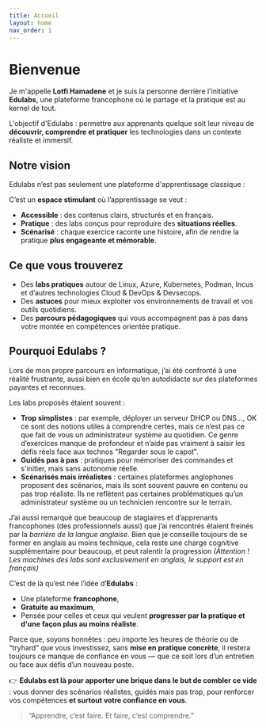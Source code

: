 ```yaml
---
title: Accueil
layout: home
nav_order: 1
---
```


# Bienvenue

Je m'appelle **Lotfi Hamadene** et je suis la personne derrière l'initiative **Edulabs**, une plateforme francophone où le partage et la pratique est au kernel de tout.  

L'objectif d'Edulabs : permettre aux apprenants quelque soit leur niveau de **découvrir, comprendre et pratiquer** les technologies dans un contexte réaliste et immersif.  

## Notre vision 
Edulabs n’est pas seulement une plateforme d'apprentissage classique :

C’est un **espace stimulant** où l’apprentissage se veut :  
- **Accessible** : des contenus clairs, structurés et en français.  
- **Pratique** : des labs conçus pour reproduire des **situations réelles**.  
- **Scénarisé** : chaque exercice raconte une histoire, afin de rendre la pratique **plus engageante et mémorable**.  

## Ce que vous trouverez
- Des **labs pratiques** autour de Linux, Azure, Kubernetes, Podman, Incus et d’autres technologies Cloud & DevOps & Devsecops.  
- Des **astuces** pour mieux exploiter vos environnements de travail et vos outils quotidiens.  
- Des **parcours pédagogiques** qui vous accompagnent pas à pas dans votre montée en compétences orientée pratique.  

## Pourquoi Edulabs ?

Lors de mon propre parcours en informatique, j’ai été confronté à une réalité frustrante, aussi bien en école qu’en autodidacte sur des plateformes payantes et reconnues.  

Les labs proposés étaient souvent :  
- **Trop simplistes** : par exemple, déployer un serveur DHCP ou DNS..., OK ce sont des notions utiles à comprendre certes, mais ce n’est pas ce que fait de vous un administrateur système au quotidien. 
Ce genre d’exercices manque de profondeur et n’aide pas vraiment à saisir les défis réels face aux technos "Regarder sous le capot".  
- **Guidés pas à pas** : pratiques pour mémoriser des commandes et s'initier, mais sans autonomie réelle.  
- **Scénarisés mais irréalistes** : certaines plateformes anglophones proposent des scénarios, mais ils sont souvent pauvre en contenu ou pas trop réaliste. Ils ne reflètent pas certaines problématiques qu’un administrateur système ou un technicien rencontre sur le terrain.  

J’ai aussi remarqué que beaucoup de stagiaires et d’apprenants francophones (des professionnels aussi) que j’ai rencontrés étaient freinés par la *barrière de la langue anglaise*. Bien que je conseille toujours de se former en anglais au moins technique, cela reste une charge cognitive supplémentaire pour beaucoup, et peut ralentir la progression *(Attention ! Les machines des labs sont exclusivement en anglais, le support est en français)*

C’est de là qu’est née l’idée d’**Edulabs** :  
- Une plateforme **francophone**,  
- **Gratuite au maximum**,  
- Pensée pour celles et ceux qui veulent **progresser par la pratique et d'une façon plus au moins réaliste**.  

Parce que, soyons honnêtes : peu importe les heures de théorie ou de “tryhard” que vous investissez, sans **mise en pratique concrète**, il restera toujours ce manque de confiance en vous — que ce soit lors d’un entretien ou face aux défis d’un nouveau poste.  

👉 **Edulabs est là pour apporter une brique dans le but de combler ce vide** : vous donner des scénarios réalistes, guidés mais pas trop, pour renforcer vos compétences **et surtout votre confiance en vous**.  

> “Apprendre, c’est faire. Et faire, c’est comprendre.”  